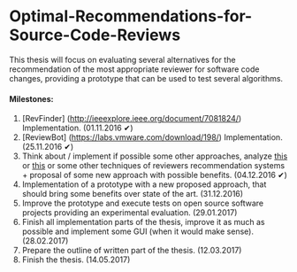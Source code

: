 # Optimal-Recommendations-for-Source-Code-Reviews
This thesis will focus on evaluating several alternatives for the recommendation of the most appropriate reviewer for software code changes, providing a prototype that can be used to test several algorithms.

#### Milestones:
1. [RevFinder] (http://ieeexplore.ieee.org/document/7081824/) Implementation. (01.11.2016 ✔)
2. [ReviewBot] (https://labs.vmware.com/download/198/) Implementation. (25.11.2016 ✔)
3. Think about / implement if possible some other approaches, analyze [this](http://rosaec.snu.ac.kr/publish/2009/techmemo/ROSAEC-2009-006.pdf) or [this](https://pdfs.semanticscholar.org/dccb/1f1d6490b44f930b2413d1a1aa1b471478df.pdf) or some other techniques of reviewers recommendation systems + proposal of some new approach with possible benefits. (04.12.2016 ✔)
4. Implementation of a prototype with a new proposed approach, that should bring some benefits over state of the art. (31.12.2016)
5. Improve the prototype and execute tests on open source software projects providing an experimental evaluation. (29.01.2017)
6. Finish all implementation parts of the thesis, improve it as much as possible and implement some GUI (when it would make sense). (28.02.2017) 
7. Prepare the outline of written part of the thesis. (12.03.2017)
8. Finish the thesis. (14.05.2017)
